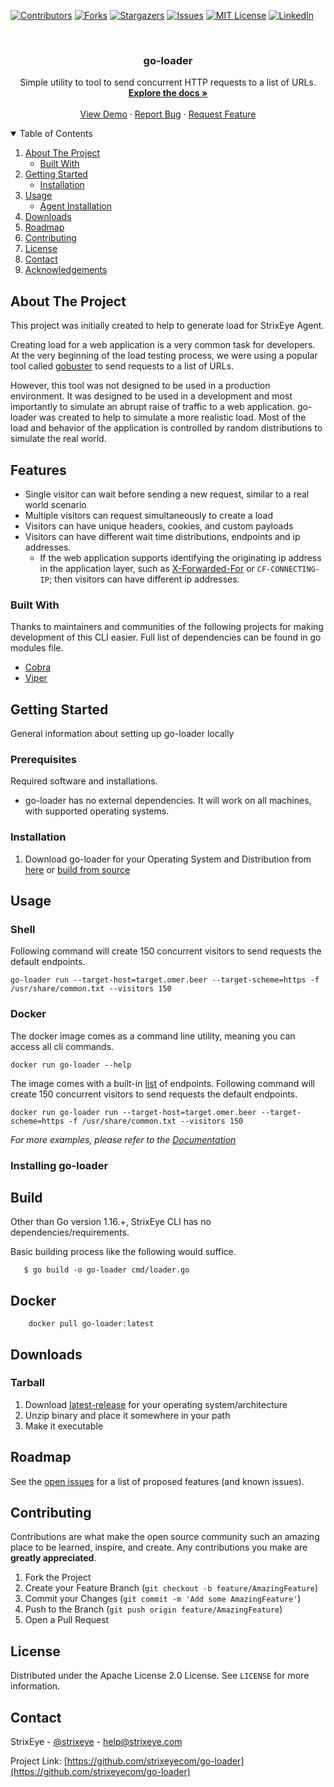 [![Contributors][contributors-shield]][contributors-url]
[![Forks][forks-shield]][forks-url]
[![Stargazers][stars-shield]][stars-url]
[![Issues][issues-shield]][issues-url]
[![MIT License][license-shield]][license-url]
[![LinkedIn][linkedin-shield]][linkedin-url]



<!-- PROJECT LOGO -->
<br />
<p align="center">

<h3 align="center">go-loader</h3>

  <p align="center">
    Simple utility to tool to send concurrent HTTP requests to a list of URLs.
    <br />
    <a href="https://github.com/strixeyecom/go-loader"><strong>Explore the docs »</strong></a>
    <br />
    <br />
    <a href="https://github.com/strixeyecom/go-loader">View Demo</a>
    ·
    <a href="https://github.com/strixeyecom/go-loader/issues">Report Bug</a>
    ·
    <a href="https://github.com/strixeyecom/go-loader/issues">Request Feature</a>
  </p>
</p>



<!-- TABLE OF CONTENTS -->
<details open="open">
  <summary>Table of Contents</summary>
  <ol>
    <li>
      <a href="#about-the-project">About The Project</a>
      <ul>
        <li><a href="#built-with">Built With</a></li>
      </ul>
    </li>
    <li>
      <a href="#getting-started">Getting Started</a>
      <ul>
        <li><a href="#installation">Installation</a></li>
      </ul>
    </li>
    <li>
      <a href="#usage">Usage</a>
         <ul>
            <li><a href="#agent-installation">Agent Installation</a></li>
         </ul>
   </li>
    <li><a href="#downloads">Downloads</a></li>
    <li><a href="#roadmap">Roadmap</a></li>
    <li><a href="#contributing">Contributing</a></li>
    <li><a href="#license">License</a></li>
    <li><a href="#contact">Contact</a></li>
    <li><a href="#acknowledgements">Acknowledgements</a></li>
  </ol>
</details>



<!-- ABOUT THE PROJECT -->

## About The Project

This project was initially created to help to generate load for StrixEye Agent.

Creating load for a web application is a very common task for developers. At the very beginning of the load testing
process, we were using a popular tool called [gobuster](https://github.com/OJ/gobuster) to send requests to a list of
URLs.

However, this tool was not designed to be used in a production environment. It was designed to be used in a development
and most importantly to simulate an abrupt raise of traffic to a web application. go-loader was created to help to
simulate a more realistic load. Most of the load and behavior of the application is controlled by random distributions
to simulate the real world.

## Features

- Single visitor can wait before sending a new request, similar to a real world scenario
- Multiple visitors can request simultaneously to create a load
- Visitors can have unique headers, cookies, and custom payloads
- Visitors can have different wait time distributions, endpoints and ip addresses.
    - If the web application supports identifying the originating ip address in the application layer, such as
      [X-Forwarded-For](https://developer.mozilla.org/en-US/docs/Web/HTTP/Headers/X-Forwarded-For) or
      `CF-CONNECTING-IP`; then visitors can have different ip addresses.

### Built With

Thanks to maintainers and communities of the following projects for making development of this CLI easier. Full list of
dependencies can be found in go modules file.

* [Cobra](https://github.com/spf13/cobra)
* [Viper](https://github.com/spf13/viper)

<!-- GETTING STARTED -->

## Getting Started

General information about setting up go-loader locally

### Prerequisites

Required software and installations.

* go-loader has no external dependencies. It will work on all machines, with supported operating systems.

### Installation

1. Download go-loader for your Operating System and Distribution from <a href="#downloads">here</a>
   or <a href="#build">build from source</a>

<!-- USAGE EXAMPLES -->

## Usage

### Shell

Following command will create 150 concurrent visitors to send requests the default endpoints.

```shell
go-loader run --target-host=target.omer.beer --target-scheme=https -f /usr/share/common.txt --visitors 150
```

### Docker

The docker image comes as a command line utility, meaning you can access all cli commands.

```shell
docker run go-loader --help
```

The image comes with a
built-in [list](https://github.com/danielmiessler/SecLists/blob/master/Discovery/Web-Content/common.txt)
of endpoints. Following command will create 150 concurrent visitors to send requests the default endpoints.

```shell
docker run go-loader run --target-host=target.omer.beer --target-scheme=https -f /usr/share/common.txt --visitors 150
```

_For more examples, please refer to the [Documentation](https://pkg.go.dev/strixeyecom/go-loader)_

### Installing go-loader

## Build

Other than Go version 1.16.+, StrixEye CLI has no dependencies/requirements.

Basic building process like the following would suffice.

```shell
   $ go build -o go-loader cmd/loader.go
```

## Docker

```shell
    docker pull go-loader:latest
```

## Downloads

### Tarball

1. Download [latest-release] for your operating system/architecture
2. Unzip binary and place it somewhere in your path
3. Make it executable

<!-- ROADMAP -->

## Roadmap

See the [open issues](https://github.com/strixeyecom/go-loader/issues) for a list of proposed features (and known
issues).



<!-- CONTRIBUTING -->

## Contributing

Contributions are what make the open source community such an amazing place to be learned, inspire, and create. Any
contributions you make are **greatly appreciated**.

1. Fork the Project
2. Create your Feature Branch (`git checkout -b feature/AmazingFeature`)
3. Commit your Changes (`git commit -m 'Add some AmazingFeature'`)
4. Push to the Branch (`git push origin feature/AmazingFeature`)
5. Open a Pull Request

<!-- LICENSE -->

## License

Distributed under the Apache License 2.0 License. See `LICENSE` for more information.



<!-- CONTACT -->

## Contact

StrixEye - [@strixeye](https://twitter.com/strixeye) - help@strixeye.com

Project Link: [https://github.com/strixeyecom/go-loader](https://github.com/strixeyecom/go-loader)




<!-- MARKDOWN LINKS & IMAGES -->
<!-- https://www.markdownguide.org/basic-syntax/#reference-style-links -->

[contributors-shield]: https://img.shields.io/github/contributors/strixeyecom/go-loader.svg?style=for-the-badge

[contributors-url]: https://github.com/strixeyecom/go-loader/graphs/contributors

[forks-shield]: https://img.shields.io/github/forks/strixeyecom/go-loader.svg?style=for-the-badge

[forks-url]: https://github.com/strixeyecom/go-loader/network/members

[stars-shield]: https://img.shields.io/github/stars/strixeyecom/go-loader?style=for-the-badge

[stars-url]: https://github.com/strixeyecom/go-loader/stargazers

[issues-shield]: https://img.shields.io/github/issues/strixeyecom/go-loader.svg?style=for-the-badge

[issues-url]: https://github.com/strixeyecom/go-loader/issues

[license-shield]: https://img.shields.io/github/license/strixeyecom/go-loader.svg?style=for-the-badge

[license-url]: https://github.com/strixeyecom/go-loader/blob/master/LICENSE.txt

[linkedin-shield]: https://img.shields.io/badge/-LinkedIn-black.svg?style=for-the-badge&logo=linkedin&colorB=555

[linkedin-url]: https://linkedin.com/in/strixeye

[latest-release]: https://github.com/strixeyecom/go-loader/releases
